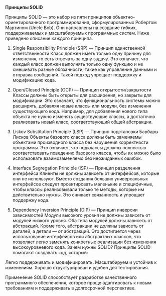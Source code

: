 **Принципы SOLID**

Принципы SOLID — это набор из пяти принципов объектно-ориентированного программирования, сформулированных Робертом Мартином (Uncle Bob). Они направлены на создание гибких, поддерживаемых и масштабируемых программных систем. Ниже приведено описание каждого принципа.

1. Single Responsibility Principle (SRP) — Принцип единственной ответственности
Класс должен иметь только одну причину для изменения, то есть отвечать за одну задачу. Это означает, что каждый класс должен выполнять только одну функцию и не смешивать разные обязанности, такие как управление данными и отправка сообщений. Такой подход упрощает поддержку и модификацию кода.

2. Open/Closed Principle (OCP) — Принцип открытости/закрытости
Классы должны быть открыты для расширения, но закрыты для модификации. Это означает, что функциональность системы можно расширять, добавляя новые классы или модули, без изменения существующего кода. Например, для добавления нового типа объекта не нужно изменять существующие классы, а достаточно реализовать новый класс, соответствующий общей абстракции.

3. Liskov Substitution Principle (LSP) — Принцип подстановки Барбары Лисков
Объекты базового класса должны быть заменяемы объектами производного класса без нарушения корректности программы. Это означает, что подклассы должны полностью соответствовать поведению базового класса, чтобы их можно было использовать взаимозаменяемо без неожиданных ошибок.

4. Interface Segregation Principle (ISP) — Принцип разделения интерфейса
Клиенты не должны зависеть от интерфейсов, которые они не используют. Вместо создания больших универсальных интерфейсов следует проектировать маленькие и специфичные, чтобы классы реализовывали только те методы, которые им действительно нужны. Это снижает связанность и упрощает поддержку кода.

5. Dependency Inversion Principle (DIP) — Принцип инверсии зависимостей
Модули высокого уровня не должны зависеть от модулей низкого уровня. Оба типа модулей должны зависеть от абстракций. Кроме того, абстракции не должны зависеть от деталей, а детали — от абстракций. Это достигается через использование интерфейсов или абстрактных классов, что позволяет легко заменять конкретные реализации без изменения высокоуровневого кода.
Зачем нужны SOLID?
Принципы SOLID помогают создавать код, который:

Легко поддерживать и модифицировать.
Масштабируем и устойчив к изменениям.
Хорошо структурирован и удобен для тестирования.

Применение SOLID способствует разработке качественного программного обеспечения, которое проще адаптировать к новым требованиям и поддерживать в долгосрочной перспективе.
